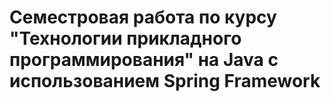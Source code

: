# Семестровая работа по курсу "Технологии прикладного программирования" на Java с использованием Spring Framework
